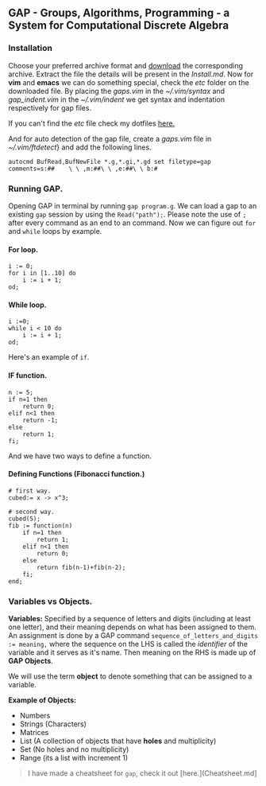## GAP - Groups, Algorithms, Programming - a System for Computational Discrete Algebra

### Installation
Choose your preferred archive format and [download](https://www.gap-system.org/Download/) the corresponding archive. Extract the file the details will be present in the *Install.md*. Now for **vim** and **emacs** we can do something special, check the *etc* folder on the downloaded file. By placing the *gaps.vim* in the *~/.vim/syntax* and *gap_indent.vim* in the *~/.vim/indent* we get syntax and indentation respectively for gap files. 

If you can't find the *etc* file check my dotfiles [here.](https://github.com/dhan2code/dotfiles/tree/master/vim)

And for auto detection of the gap file, create a *gaps.vim* file in *~/.vim/ftdetect*} and add the following lines.
```
autocmd BufRead,BufNewFile *.g,*.gi,*.gd set filetype=gap comments=s:##    \ \ ,m:##\ \ ,e:##\ \ b:#
```

### Running GAP.
Opening GAP in terminal by running `gap program.g`. We can load a gap to an existing `gap` session by using the `Read("path");`. Please note the use of `;` after every command as an end to an command. Now we can figure out `for` and `while` loops by example.

#### For loop.
```
i := 0;
for i in [1..10] do
	i := i + 1;
od;
```
#### While loop.
```
i :=0;
while i < 10 do
	i := i + 1;
od;
```
Here's an example of `if`.
#### IF function.
```
n := 5;
if n=1 then
	return 0;
elif n<1 then
	return -1;
else
	return 1;
fi;

```
And we have two ways to define a function.
#### Defining Functions (Fibonacci function.)
```
# first way.
cubed:= x -> x^3;

# second way.
cubed(5);
fib := function(n)
    if n=1 then
        return 1;
    elif n<1 then
        return 0;
    else
        return fib(n-1)+fib(n-2);
    fi;
end;
```

### Variables vs Objects.
 **Variables:** Specified by a sequence of letters and digits (including at least one letter), and their meaning depends on what has been assigned to them. An assignment is done by a GAP command `sequence_of_letters_and_digits := meaning,` where the sequence on the LHS is called the *identifier* of the variable and it serves as it's name. Then meaning on the RHS is made up of **GAP Objects**. 

 We will use the term **object** to denote something that can be assigned to a variable.

 **Example of Objects:**

- Numbers
- Strings (Characters)
- Matrices
- List (A collection of objects that have **holes** and multiplicity)
- Set (No holes and no multiplicity)
- Range (its a list with increment 1)

> I have made a cheatsheet for `gap`, check it out [here.](Cheatsheet.md]

